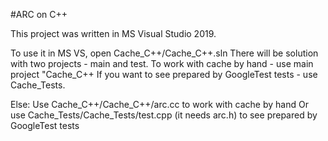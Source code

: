 #ARC on C++

This project was written in MS Visual Studio 2019. 

To use it in MS VS, open Cache_C++/Cache_C++.sln
There will be solution with two projects - main and test.
To work with cache by hand - use main project "Cache_C++
If you want to see prepared by GoogleTest tests - use Cache_Tests.

Else:
Use Cache_C++/Cache_C++/arc.cc to work with cache by hand
Or use Cache_Tests/Cache_Tests/test.cpp (it needs arc.h) to see prepared by GoogleTest tests